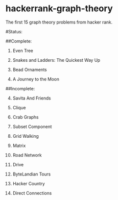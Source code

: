 hackerrank-graph-theory
=======================

The first 15 graph theory problems from hacker rank.

#Status:

##Complete:

1.  Even Tree

2.  Snakes and Ladders: The Quickest Way Up
 
3.  Bead Ornaments

6.  A Journey to the Moon

##Incomplete:

4.  Savita And Friends

5.  Clique

7.  Crab Graphs

8.  Subset Component

9.  Grid Walking

10. Matrix

11. Road Network

12. Drive

13. ByteLandian Tours

14. Hacker Country

15. Direct Connections

